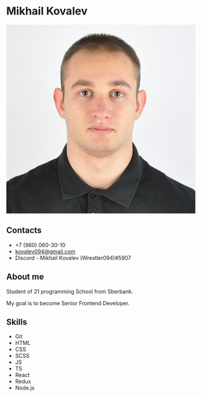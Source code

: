 # Mikhail Kovalev

![Mikhail Kovalev](img/i.jpeg)

## Contacts

* +7 (960) 060-30-10
* kovalev094@gmail.com
* Discord - Mikhail Kovalev (Wrestler094)#5907

## About me

Student of 21 programming School from Sberbank.

My goal is to become Senior Frontend Developer.

## Skills

* Git
* HTML
* CSS
* SCSS
* JS
* TS
* React
* Redux
* Node.js
